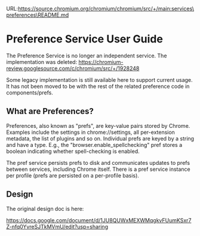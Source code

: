 URL:https://source.chromium.org/chromium/chromium/src/+/main:services\preferences\README.md
# Preference Service User Guide

The Preference Service is no longer an independent service. The implementation
was deleted: https://chromium-review.googlesource.com/c/chromium/src/+/1928248

Some legacy implementation is still available here to support current usage. It
has not been moved to be with the rest of the related preference code in
components/prefs.

## What are Preferences?

Preferences, also known as "prefs", are key-value pairs stored by
Chrome. Examples include the settings in chrome://settings, all per-extension
metadata, the list of plugins and so on. Individual prefs are keyed by a string
and have a type. E.g., the "browser.enable_spellchecking" pref stores a boolean
indicating whether spell-checking is enabled.

The pref service persists prefs to disk and communicates updates to prefs
between services, including Chrome itself. There is a pref service instance per
profile (prefs are persisted on a per-profile basis).

## Design

The original design doc is here:

https://docs.google.com/document/d/1JU8QUWxMEXWMqgkvFUumKSxr7Z-nfq0YvreSJTkMVmU/edit?usp=sharing
